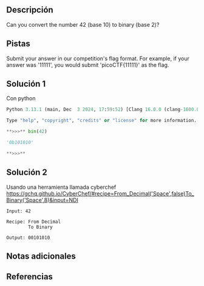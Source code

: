 ## Descripción
Can you convert the number 42 (base 10) to binary (base 2)?
 
## Pistas
Submit your answer in our competition's flag format. For example, if your answer was '11111', you would submit 'picoCTF{11111}' as the flag.

## Solución 1
Con python
``` python
Python 3.13.1 (main, Dec  3 2024, 17:59:52) [Clang 16.0.0 (clang-1600.0.26.4)] on darwin

Type "help", "copyright", "credits" or "license" for more information.

**>>>** bin(42)

'0b101010'

**>>>**
```

## Solución 2
Usando una herramienta llamada cyberchef https://gchq.github.io/CyberChef/#recipe=From_Decimal('Space',false)To_Binary('Space',8)&input=NDI
```
Input: 42

Recipe: From Decimal
		To Binary

Output: 00101010

```



## Notas adicionales

## Referencias
